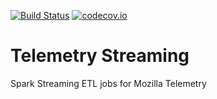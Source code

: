 [![Build Status](https://travis-ci.org/mozilla/telemetry-streaming.svg?branch=master)](https://travis-ci.org/mozilla/telemetry-streaming)
[![codecov.io](https://codecov.io/github/mozilla/telemetry-streaming/coverage.svg?branch=master)](https://codecov.io/github/mozilla/telemetry-streaming?branch=master)

# Telemetry Streaming

Spark Streaming ETL jobs for Mozilla Telemetry
